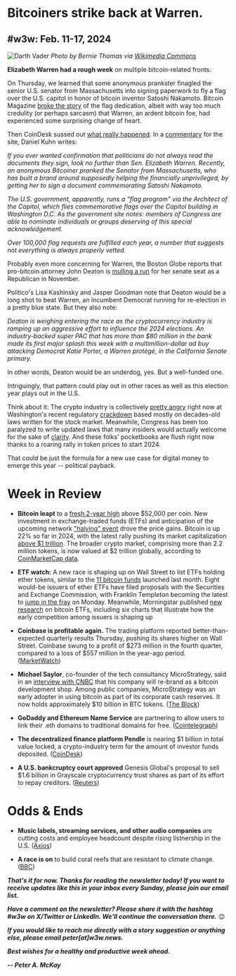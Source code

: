 # Bitcoiners strike back at Warren.
## #w3w: Feb. 11-17, 2024

![Darth Vader](https://upload.wikimedia.org/wikipedia/commons/3/32/Star_Wars_-_Darth_Vader.jpg)
*Photo by Bernie Thomas via [Wikimedia Commons](https://commons.wikimedia.org/wiki/File:Star_Wars_-_Darth_Vader.jpg)*

**Elizabeth Warren had a rough week** on multiple bitcoin-related fronts.

On Thursday, we learned that some anonymous prankster finagled the senior U.S. senator from Massachusetts into signing paperwork to fly a flag over the U.S. capitol in honor of bitcoin inventor Satoshi Nakamoto. Bitcoin Magazine [broke the story](https://bitcoinmagazine.com/culture/elizabeth-warren-pivots-on-bitcoin-honors-nakamoto-with-flag-over-capitol-) of the flag dedication, albeit with way too much credulity (or perhaps sarcasm) that Warren, an ardent bitcoin foe, had experienced some surprising change of heart.

Then CoinDesk sussed out [what really happened](https://www.coindesk.com/policy/2024/02/15/did-elizabeth-warren-just-endorse-bitcoin-not-so-fast/). In a [commentary](https://www.coindesk.com/consensus-magazine/2024/02/16/what-the-warrensatoshi-flag-moment-means/) for the site, Daniel Kuhn writes:

*If you ever wanted confirmation that politicians do not always read the documents they sign, look no further than Sen. Elizabeth Warren. Recently, an anonymous Bitcoiner pranked the Senator from Massachusetts, who has built a brand around supposedly helping the financially unprivileged, by getting her to sign a document commemorating Satoshi Nakamoto.*

*The U.S. government, apparently, runs a “flag program” via the Architect of the Capitol, which flies commemorative flags over the Capitol building in Washington D.C. As the government site notes: members of Congress are able to nominate individuals or groups deserving of this special acknowledgement.*

*Over 100,000 flag requests are fulfilled each year, a number that suggests not everything is always properly vetted.*

Probably even more concerning for Warren, the Boston Globe reports that pro-bitcoin attorney John Deaton is [mulling a run](https://www.bostonglobe.com/2024/02/14/metro/republican-lawyer-eyes-challenge-to-elizabeth-warren/) for her senate seat as a Republican in November.

Politico's Lisa Kashinsky and Jasper Goodman note that Deaton would be a long shot to beat Warren, an incumbent Democrat running for re-election in a pretty blue state. But they also note:  

*Deaton is weighing entering the race as the cryptocurrency industry is ramping up an aggressive effort to influence the 2024 elections. An industry-backed super PAC that has more than $80 million in the bank made its first major splash this week with a multimillion-dollar ad buy attacking Democrat Katie Porter, a Warren protégé, in the California Senate primary.*

In other words, Deaton would be an underdog, yes. But a well-funded one.

Intriguingly, that pattern could play out in other races as well as this election year plays out in the U.S.

Think about it: The crypto industry is collectively [pretty angry](https://www.coinbase.com/blog/just-the-facts-a-regulation-by-enforcement-only-approach-is-hurting-american) right now at Washington's recent regulatory [crackdown](https://www.cnn.com/2023/11/22/business/takeaways-binance-crypto-crackdown/index.html) based mostly on decades-old laws written for the stock market. Meanwhile, Congress has been too paralyzed to write updated laws that many insiders would actually welcome for the sake of [clarity](https://www.coindesk.com/consensus-magazine/2023/10/09/crypto-risks-another-sam-bankman-fried-if-us-doesnt-provide-clear-regulation/). And these folks' pocketbooks are flush right now thanks to a roaring rally in token prices to start 2024.  

That could be just the formula for a new use case for digital money to emerge this year -- political payback.

# Week in Review

- **Bitcoin leapt** to a [fresh 2-year high](https://www.coindesk.com/markets/2024/02/16/bitcoins-latest-rally-is-different-as-btc-rises-alongside-us-dollar-and-treasury-yields/) above $52,000 per coin. New investment in exchange-traded funds (ETFs) and anticipation of the upcoming network ["halving" event](https://www.cnn.com/2024/02/13/business/bitcoin-price-surge-halving/index.html) drove the price gains. Bitcoin is up 22% so far in 2024, with the latest rally pushing its market capitalization [above $1 trillion](https://www.cnbc.com/2024/02/14/bitcoin-btc-regains-1-trillion-market-cap-after-price-rise.html). The broader crypto market, comprising more than 2.2 million tokens, is now valued at $2 trillion globally, according to [CoinMarketCap data](https://coinmarketcap.com/charts/).

- **ETF watch:** A new race is shaping up on Wall Street to list ETFs holding ether tokens, similar to the [11 bitcoin funds](https://www.msn.com/en-us/money/markets/a-glimpse-into-11-spot-bitcoin-etfs-set-for-launch-today/ar-AA1mOv9N) launched last month. Eight would-be issuers of ether ETFs have filed proposals with the Securities and Exchange Commission, with Franklin Templeton becoming the latest to [jump in the fray](https://finance.yahoo.com/news/franklin-templeton-files-spot-ethereum-225022386.html) on Monday. Meanwhile, Morningstar published [new research](https://www.morningstar.com/etfs/spot-bitcoin-etfs-trading-debut-6-charts) on bitcoin ETFs, including six charts that illustrate how the early competition among issuers is shaping up

- **Coinbase is profitable again.** The trading platform reported better-than-expected quarterly results Thursday, pushing its shares higher on Wall Street. Coinbase swung to a profit of $273 million in the fourth quarter, compared to a loss of $557 million in the year-ago period. ([MarketWatch](https://www.marketwatch.com/story/coinbases-stock-soars-7-after-crypto-platform-swings-to-profit-34c10af7))

- **Michael Saylor**, co-founder of the tech consultancy MicroStrategy, said in an [interview with CNBC](https://www.youtube.com/watch?v=YYzHK-Ft1-g&pp=ygULc2F5bG9yIGNuYmM%3D) that his company will re-brand as a bitcoin development shop. Among public companies, MicroStrategy was an early adopter in using bitcoin as part of its corporate cash reserves. It now holds approximately $10 billion in BTC tokens. ([The Block](https://www.theblock.co/post/277633/microstrategys-bitcoin-is-worth-more-than-10-billion-as-cryptocurrency-nears-53000))

- **GoDaddy and Ethereum Name Service** are partnering to allow users to link their .eth domains to traditional domains for free. ([Cointelegraph](https://cointelegraph.com/news/godaddy-ens-dns-eth-free-pairing))

- **The decentralized finance platform Pendle** is nearing $1 billion in total value locked, a crypto-industry term for the amount of investor funds deposited. ([CoinDesk](https://www.coindesk.com/markets/2024/02/09/defi-platform-pendle-nears-1b-in-total-value-locked/))

- **A U.S. bankcruptcy court approved** Genesis Global's proposal to sell $1.6 billion in Grayscale cryptocurrency trust shares as part of its effort to repay creditors. ([Reuters](https://www.reuters.com/technology/genesis-gets-court-approval-sell-16-bln-crypto-trust-shares-2024-02-14/))

# Odds & Ends

- **Music labels, streaming services, and other audio companies** are cutting costs and employee headcount despite rising listnership in the U.S. ([Axios](https://www.axios.com/2024/02/12/audio-industry-shrinks-despite-streaming-gains))

- **A race is on** to build coral reefs that are resistant to climate change. ([BBC](https://www.bbc.com/future/article/20240123-the-race-to-build-climate-resilient-coral-reefs))

_**That's it for now. Thanks for reading the newsletter today! If you want to receive updates like this in your inbox every Sunday, please join our email list.**_

_**Have a comment on the newsletter? Please share it with the hashtag #w3w on X/Twitter or LinkedIn. We'll continue the conversation there.**_ 😉

_**If you would like to reach me directly with a story suggestion or anything else, please email peter[at]w3w.news.**_

<!--Move this content to standing editorial policy page on the website.     _**Note: #Web3Weekly content is intended for journalistic purposes only, not as investment advice. Always [DYOR](https://www.urbandictionary.com/define.php?term=DYOR) and consult appropriate financial professionals before making investment decisions.**_ -->

_**Best wishes for a healthy and productive week ahead.**_  

_**-- Peter A. McKay**_  
